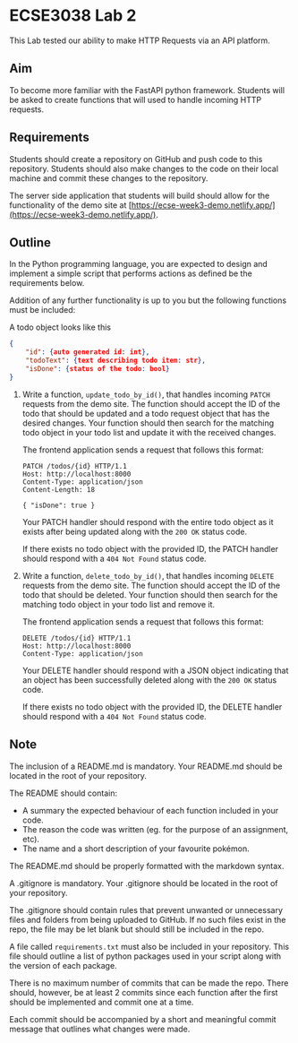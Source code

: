 # ECSE3038 Lab 2

This Lab tested our ability to make HTTP Requests via an API platform. 

## Aim

To become more familiar with the FastAPI python framework. Students will be asked to create functions that will used to handle incoming HTTP requests.

## Requirements

Students should create a repository on GitHub and push code to this repository. Students should also make changes to the code on their local machine and commit these changes to the repository.

The server side application that students will build should allow for the functionality of the demo site at [https://ecse-week3-demo.netlify.app/](https://ecse-week3-demo.netlify.app/).

## Outline

In the Python programming language, you are expected to design and implement a simple script that performs actions as defined be the requirements below. 

Addition of any further functionality is up to you but the following functions must be included:

A todo object looks like this

```json
{
	"id": {auto generated id: int},
	"todoText": {text describing todo item: str},
	"isDone": {status of the todo: bool}
}
```

1. Write a function, `update_todo_by_id()`, that handles incoming `PATCH` requests from the demo site. The function should accept the ID of the todo that should be updated and a todo request object that has the desired changes. Your function should then search for the matching todo object in your todo list and update it with the received changes.
    
    The frontend application sends a request that follows this format:
    
    ```
    PATCH /todos/{id} HTTP/1.1
    Host: http://localhost:8000
    Content-Type: application/json
    Content-Length: 18
    
    { "isDone": true }
    ```
    
    Your PATCH handler should respond with the entire todo object as it exists after being updated along with the `200 OK` status code. 
    
    If there exists no todo object with the provided ID, the PATCH handler should respond with a `404 Not Found` status code.
    
2. Write a function, `delete_todo_by_id()`, that handles incoming `DELETE` requests from the demo site. The function should accept the ID of the todo that should be deleted. Your function should then search for the matching todo object in your todo list and remove it.
    
    The frontend application sends a request that follows this format:
    
    ```
    DELETE /todos/{id} HTTP/1.1
    Host: http://localhost:8000
    Content-Type: application/json
    ```
    
    Your DELETE handler should respond with a JSON object indicating that an object has been successfully deleted along with the `200 OK` status code. 
    
    If there exists no todo object with the provided ID, the DELETE handler should respond with a `404 Not Found` status code.
    

## Note

The inclusion of a README.md is mandatory. Your README.md should be located in the root of your repository.  

The README should contain: 

- A summary the expected behaviour of each function included in your code.
- The reason the code was written (eg. for the purpose of an assignment, etc).
- The name and a short description of your favourite pokémon.

The README.md should be properly formatted with the markdown syntax.

A .gitignore is mandatory. Your .gitignore should be located in the root of your repository. 

The .gitignore should contain rules that prevent unwanted or unnecessary files and folders from being uploaded to GitHub. If no such files exist in the repo, the file may be let blank but should still be included in the repo.

A file called `requirements.txt` must also be included in your repository. This file should outline a list of python packages used in your script along with the version of each package.

There is no maximum number of commits that can be made the repo. There should, however, be at least 2 commits since each function after the first should be implemented and commit one at a time. 

Each commit should be accompanied by a short and meaningful commit message that outlines what changes were made.